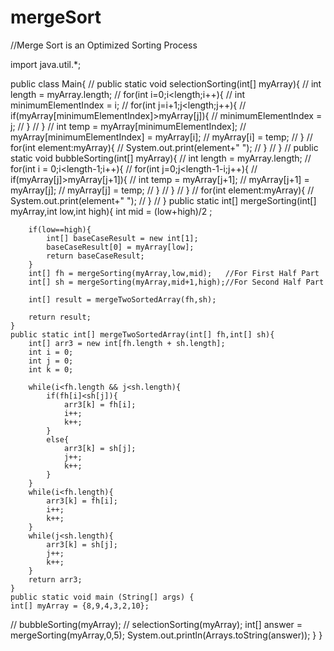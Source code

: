 # mergeSort
//Merge Sort is an Optimized Sorting Process


import java.util.*;

public class Main{
    // public static void selectionSorting(int[] myArray){
    //     int length = myArray.length;
    //     for(int i=0;i<length;i++){
    //         int minimumElementIndex = i;
    //         for(int j=i+1;j<length;j++){
    //             if(myArray[minimumElementIndex]>myArray[j]){
    //                 minimumElementIndex = j;
    //             }
    //         }
    //         int temp = myArray[minimumElementIndex];
    //         myArray[minimumElementIndex] = myArray[i];
    //         myArray[i] = temp;
    //     }
    //     for(int element:myArray){
    //         System.out.print(element+" ");
    //     }
    // }
    // public static void bubbleSorting(int[] myArray){
    //     int length = myArray.length;
    //     for(int i = 0;i<length-1;i++){
    //         for(int j=0;j<length-1-i;j++){
    //             if(myArray[j]>myArray[j+1]){
    //                 int temp = myArray[j+1];
    //                 myArray[j+1] = myArray[j];
    //                 myArray[j] = temp;
    //             }
    //         }
    //     }
    //     for(int element:myArray){
    //         System.out.print(element+" ");
    //     }
    // }
    public static int[] mergeSorting(int[] myArray,int low,int high){
        int mid = (low+high)/2 ;
        
        if(low==high){
            int[] baseCaseResult = new int[1];
            baseCaseResult[0] = myArray[low];
            return baseCaseResult;
        }
        int[] fh = mergeSorting(myArray,low,mid);   //For First Half Part
        int[] sh = mergeSorting(myArray,mid+1,high);//For Second Half Part
        
        int[] result = mergeTwoSortedArray(fh,sh);
        
        return result;
    }
    public static int[] mergeTwoSortedArray(int[] fh,int[] sh){
        int[] arr3 = new int[fh.length + sh.length];
        int i = 0;
        int j = 0;
        int k = 0;
        
        while(i<fh.length && j<sh.length){
            if(fh[i]<sh[j]){
                arr3[k] = fh[i];
                i++;
                k++;
            }
            else{
                arr3[k] = sh[j];
                j++;
                k++;
            }
        }
        while(i<fh.length){
            arr3[k] = fh[i];
            i++;
            k++;
        }
        while(j<sh.length){
            arr3[k] = sh[j];
            j++;
            k++;
        }
        return arr3;
    }
    public static void main (String[] args) {
    int[] myArray = {8,9,4,3,2,10};
//     bubbleSorting(myArray);
//     selectionSorting(myArray);
       int[] answer = mergeSorting(myArray,0,5);
        System.out.println(Arrays.toString(answer));
    }
}
